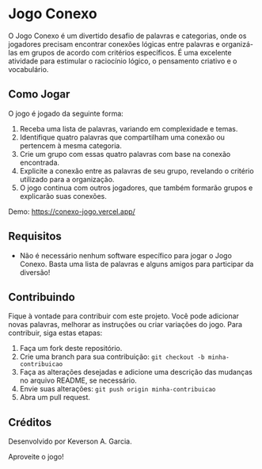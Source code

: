 # Jogo Conexo

O Jogo Conexo é um divertido desafio de palavras e categorias, onde os jogadores precisam encontrar conexões lógicas entre palavras e organizá-las em grupos de acordo com critérios específicos. É uma excelente atividade para estimular o raciocínio lógico, o pensamento criativo e o vocabulário.

## Como Jogar

O jogo é jogado da seguinte forma:

1. Receba uma lista de palavras, variando em complexidade e temas.
2. Identifique quatro palavras que compartilham uma conexão ou pertencem à mesma categoria.
3. Crie um grupo com essas quatro palavras com base na conexão encontrada.
4. Explicite a conexão entre as palavras de seu grupo, revelando o critério utilizado para a organização.
5. O jogo continua com outros jogadores, que também formarão grupos e explicarão suas conexões.

Demo: https://conexo-jogo.vercel.app/

## Requisitos

- Não é necessário nenhum software específico para jogar o Jogo Conexo. Basta uma lista de palavras e alguns amigos para participar da diversão!

## Contribuindo

Fique à vontade para contribuir com este projeto. Você pode adicionar novas palavras, melhorar as instruções ou criar variações do jogo. Para contribuir, siga estas etapas:

1. Faça um fork deste repositório.
2. Crie uma branch para sua contribuição: `git checkout -b minha-contribuicao`
3. Faça as alterações desejadas e adicione uma descrição das mudanças no arquivo README, se necessário.
4. Envie suas alterações: `git push origin minha-contribuicao`
5. Abra um pull request.

## Créditos

Desenvolvido por Keverson A. Garcia.

Aproveite o jogo!
